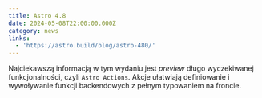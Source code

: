 ```yaml
---
title: Astro 4.8
date: 2024-05-08T22:00:00.000Z
category: news
links:
  - 'https://astro.build/blog/astro-480/'
---
```


Najciekawszą informacją w tym wydaniu jest *preview* długo wyczekiwanej funkcjonalności, czyli `Astro Actions`. Akcje ułatwiają definiowanie i wywoływanie funkcji backendowych z pełnym typowaniem na froncie.
